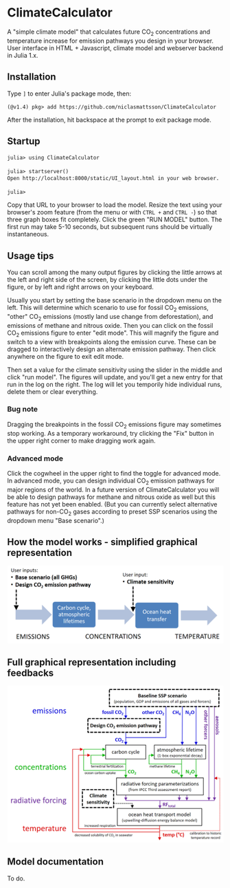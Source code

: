 # ClimateCalculator
 
A "simple climate model" that calculates future CO<sub>2</sub> concentrations and temperature increase
for emission pathways you design in your browser. User interface in HTML + Javascript, climate model
and webserver backend in Julia 1.x.

## Installation

Type `]` to enter Julia's package mode, then:

```
(@v1.4) pkg> add https://github.com/niclasmattsson/ClimateCalculator
```

After the installation, hit backspace at the prompt to exit package mode.

## Startup

```
julia> using ClimateCalculator

julia> startserver()
Open http://localhost:8000/static/UI_layout.html in your web browser.

julia> 
```

Copy that URL to your browser to load the model. Resize the text using your browser's zoom feature
(from the menu or with `CTRL +` and `CTRL -`) so that three graph boxes fit completely. Click
the green "RUN MODEL" button. The first run may take 5-10 seconds, but subsequent runs should be
virtually instantaneous.

## Usage tips

You can scroll among the many output figures by clicking the little arrows at the left and right side of
the screen, by clicking the little dots under the figure, or by left and right arrows on your keyboard.

Usually you start by setting the base scenario in the dropdown menu on the left. This will determine
which scenario to use for fossil CO<sub>2</sub> emissions, "other" CO<sub>2</sub> emissions (mostly 
land use change from deforestation), and emissions of methane and nitrous oxide. Then you can click
on the fossil CO<sub>2</sub> emissions figure to enter "edit mode". This will magnify the figure and
switch to a view with breakpoints along the emission curve. These can be dragged to interactively
design an alternate emission pathway. Then click anywhere on the figure to exit edit mode.

Then set a value for the climate sensitivity using the slider in the middle and click "run model".
The figures will update, and you'll get a new entry for that run in the log on the right. The log
will let you temporily hide individual runs, delete them or clear everything.

### Bug note

Dragging the breakpoints in the fossil CO<sub>2</sub> emissions figure may sometimes stop working. As a
temporary workaround, try clicking the "Fix" button in the upper right corner to make dragging work again.

### Advanced mode

Click the cogwheel in the upper right to find the toggle for advanced mode. In advanced mode, you can
design individual CO<sub>2</sub> emission pathways for major regions of the world. In a future version of
ClimateCalculator you will be able to design pathways for methane and nitrous oxide as well but this
feature has not yet been enabled. (But you can currently select alternative pathways for
non-CO<sub>2</sub> gases according to preset SSP scenarios using the dropdown menu "Base scenario".)

## How the model works - simplified graphical representation
![Simplified graphical representation](https://github.com/niclasmattsson/ClimateCalculator/blob/master/CCCsimple.png)

## Full graphical representation including feedbacks
![Full graphical representation](https://github.com/niclasmattsson/ClimateCalculator/blob/master/CCCfull.png)

## Model documentation

To do.
